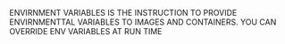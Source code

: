 ENVIRNMENT VARIABLES IS THE INSTRUCTION TO PROVIDE ENVIRNMENTTAL VARIABLES TO IMAGES AND CONTAINERS.
YOU CAN OVERRIDE ENV VARIABLES AT RUN TIME
